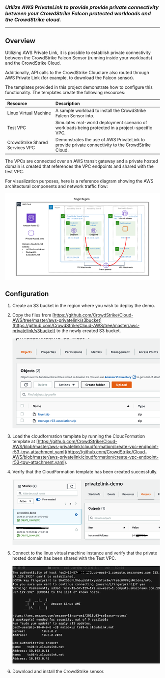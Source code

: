 ### *Utilize AWS PrivateLink to provide provide private connectivity between your CrowdStrike Falcon protected workloads and the CrowdStrike cloud.*
---

## Overview
Utilizing AWS Private Link, it is possible to establish private connectivity between the CrowdStrike Falcon Sensor (running inside your workloads) and the CrowdStrike Cloud. 

Additionally, API calls to the CrowdStrike Cloud are also routed through AWS Private Link (for example, to download the Falcon sensor).

The templates provided in this project demonstrate how to configure this functionality. The templates create the following resources:

| Resource | Description |
|:-|:-|
| Linux Virtual Machine | A sample workload to install the CrowdStrike Falcon Sensor into. |
| Test VPC | Simulates real-world deployment scenario of workloads being protected in a project-specific VPC. |
| CrowdStrike Shared Services VPC | Demonstrates the use of AWS PrivateLink to provide private connectivity to the CrowdStrike Cloud. |

The VPCs are connected over an AWS transit gateway and a private hosted domain is created that references the VPC 
endpoints and shared with the test VPC. 

For visualization purposes, here is a reference diagram showing the AWS architectural components and network traffic flow:

![PrivateLink Demo](./docs/images/privatelink-demo.png)

## Configuration
1. Create an S3 bucket in the region where you wish to deploy the demo.

2. Copy the files from [https://github.com/CrowdStrike/Cloud-AWS/tree/master/aws-privatelink/s3bucket](https://github.com/CrowdStrike/Cloud-AWS/tree/master/aws-privatelink/s3bucket)  to the newly created S3 bucket. 
<br/><br/>
![](docs/images/s3bucket-sm.png)
   
3) Load the cloudformation template by running the CloudFormation template at [https://github.com/CrowdStrike/Cloud-AWS/blob/master/aws-privatelink/cloudformation/create-vpc-endpoint-r53-tgw-attachment.yaml](https://github.com/CrowdStrike/Cloud-AWS/blob/master/aws-privatelink/cloudformation/create-vpc-endpoint-r53-tgw-attachment.yaml).

4) Verify that the CloudFormation template has been created successfully.
<br/><br/>
![](docs/images/cft-output-sm.png)

5) Connect to the linux virtual machine instance and verify that the private hosted domain has been shared with the Test VPC.
<br/><br/>
![](docs/images/dnstest-sm.png)

6) Download and install the CrowdStrike sensor.
